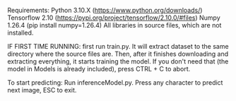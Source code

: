 Requirements:
Python 3.10.X (https://www.python.org/downloads/)
Tensorflow 2.10 (https://pypi.org/project/tensorflow/2.10.0/#files)
Numpy 1.26.4 (pip install numpy=1.26.4)
All libraries in source files, which are not installed.

IF FIRST TIME RUNNING:
    first run train.py. It will extract dataset to the same directory where the source files are.
    Then, after it finishes downloading and extracting everything, it starts training the model. If you don't need that (the model in Models is already included), press CTRL + C to abort.

To start predicting:
    Run inferenceModel.py. Press any character to predict next image, ESC to exit.